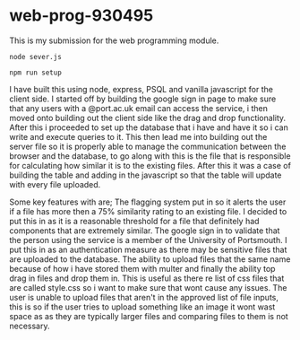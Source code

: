 # web-prog-930495

This is my submission for the web programming module.

```text
node sever.js
```

```text
npm run setup
```

I have built this using node, express, PSQL and vanilla javascript for the client side. I started off by building the google sign in page to make sure that any users with a @port.ac.uk email can access the service, i then moved onto building out the client side like the drag and drop functionality. After this i proceeded to set up the database that i have and have it so i can write and execute queries to it. This then lead me into building out the server file so it is properly able to manage the communication between the browser and the database, to go along with this is the file that is responsible for calculating how similar it is to the existing files. After this it was a case of building the table and adding in the javascript so that the table will update with every file uploaded.

Some key features with are;
The flagging system put in so it alerts the user if a file has more then a 75% similarity rating to an existing file. I decided to put this in as it is a reasonable threshold for a file that definitely had components that are extremely similar.
The google sign in to validate that the person using the service is a member of the University of Portsmouth. I put this in as an authentication measure as there may be sensitive files that are uploaded to the database.
The ability to upload files that the same name because of how i have stored them with multer and finally the ability top drag in files and drop them in. This is useful as there re list of css files that are called style.css so i want to make sure that wont cause any issues.
The user is unable to upload files that aren't in the approved list of file inputs, this is so if the user tries to upload something like an image it wont wast space as as they are typically larger files and comparing files to them is not necessary.
